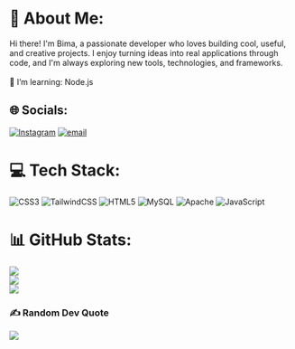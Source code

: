 # 💫 About Me:
Hi there! I'm Bima, a passionate developer who loves building cool, useful, and creative projects. I enjoy turning ideas into real applications through code, and I'm always exploring new tools, technologies, and frameworks.<br><br>🌱 I’m learning: Node.js


## 🌐 Socials:
[![Instagram](https://img.shields.io/badge/Instagram-%23E4405F.svg?logo=Instagram&logoColor=white)](https://instagram.com/bmaarianto) [![email](https://img.shields.io/badge/Email-D14836?logo=gmail&logoColor=white)](mailto:bimaarainto19@gmail.com) 

# 💻 Tech Stack:
![CSS3](https://img.shields.io/badge/css3-%231572B6.svg?style=for-the-badge&logo=css3&logoColor=white) ![TailwindCSS](https://img.shields.io/badge/tailwindcss-%2338B2AC.svg?style=for-the-badge&logo=tailwind-css&logoColor=white) ![HTML5](https://img.shields.io/badge/html5-%23E34F26.svg?style=for-the-badge&logo=html5&logoColor=white) ![MySQL](https://img.shields.io/badge/mysql-4479A1.svg?style=for-the-badge&logo=mysql&logoColor=white) ![Apache](https://img.shields.io/badge/apache-%23D42029.svg?style=for-the-badge&logo=apache&logoColor=white) ![JavaScript](https://img.shields.io/badge/javascript-%23323330.svg?style=for-the-badge&logo=javascript&logoColor=%23F7DF1E)
# 📊 GitHub Stats:
![](https://github-readme-stats.vercel.app/api?username=bmaarianto&theme=dark&hide_border=false&include_all_commits=false&count_private=false)<br/>
![](https://nirzak-streak-stats.vercel.app/?user=bmaarianto&theme=dark&hide_border=false)<br/>
![](https://github-readme-stats.vercel.app/api/top-langs/?username=bmaarianto&theme=dark&hide_border=false&include_all_commits=false&count_private=false&layout=compact)

### ✍️ Random Dev Quote
![](https://quotes-github-readme.vercel.app/api?type=horizontal&theme=radical)

<!-- Proudly created with GPRM ( https://gprm.itsvg.in ) -->
